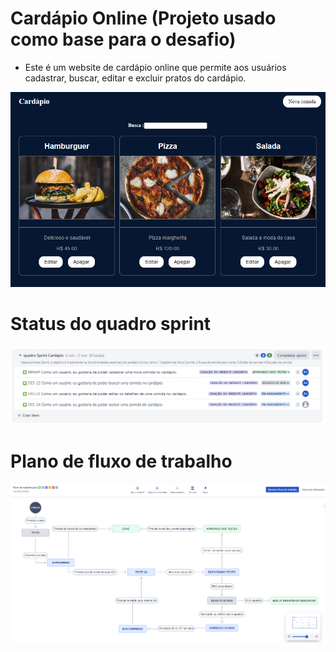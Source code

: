 # Cardápio Online (Projeto usado como base para o desafio)
* Este é um website de cardápio online que permite aos usuários cadastrar, buscar, editar e excluir pratos do cardápio.

![Imagen site](imagens/PaginaExemploProjeto.png)

# Status do quadro sprint 
![Sprint](imagens/StatusQuadroSprint.png)
# Plano de fluxo de trabalho
![Plano de fluxo de trabalho](PlanoDeFluxoDeTrabalho/FLUXOTRABALHO.png)

